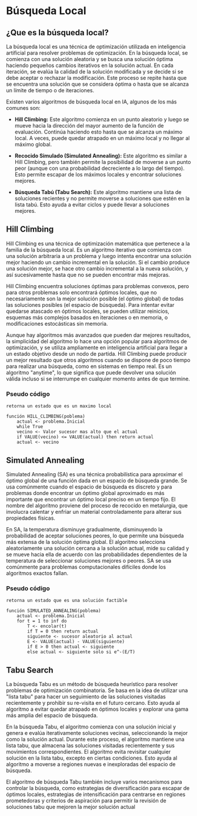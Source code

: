 # Búsqueda Local
## ¿Que es la búsqueda local?

La búsqueda local es una técnica de optimización utilizada en inteligencia artificial para resolver problemas de optimización. En la búsqueda local, se comienza con una solución aleatoria y se busca una solución óptima haciendo pequeños cambios iterativos en la solución actual. En cada iteración, se evalúa la calidad de la solución modificada y se decide si se debe aceptar o rechazar la modificación. Este proceso se repite hasta que se encuentra una solución que se considera óptima o hasta que se alcanza un límite de tiempo o de iteraciones.

Existen varios algoritmos de búsqueda local en IA, algunos de los más comunes son:

- **Hill Climbing:** Este algoritmo comienza en un punto aleatorio y luego se mueve hacia la dirección del mayor aumento de la función de evaluación. Continúa haciendo esto hasta que se alcanza un máximo local. A veces, puede quedar atrapado en un máximo local y no llegar al máximo global.

- **Recocido Simulado (Simulated Annealing):** Este algoritmo es similar a Hill Climbing, pero también permite la posibilidad de moverse a un punto peor (aunque con una probabilidad decreciente a lo largo del tiempo). Esto permite escapar de los máximos locales y encontrar soluciones mejores.

- **Búsqueda Tabú (Tabu Search):** Este algoritmo mantiene una lista de soluciones recientes y no permite moverse a soluciones que estén en la lista tabú. Esto ayuda a evitar ciclos y puede llevar a soluciones mejores.

## Hill Climbing
Hill Climbing es una técnica de optimización matemática que pertenece a la familia de la búsqueda local. Es un algoritmo iterativo que comienza con una solución arbitraria a un problema y luego intenta encontrar una solución mejor haciendo un cambio incremental en la solución. Si el cambio produce una solución mejor, se hace otro cambio incremental a la nueva solución, y así sucesivamente hasta que no se pueden encontrar más mejoras.

Hill Climbing encuentra soluciones óptimas para problemas convexos, pero para otros problemas solo encontrará óptimos locales, que no necesariamente son la mejor solución posible (el óptimo global) de todas las soluciones posibles (el espacio de búsqueda). Para intentar evitar quedarse atascado en óptimos locales, se pueden utilizar reinicios, esquemas más complejos basados en iteraciones o en memoria, o modificaciones estocásticas sin memoria.

Aunque hay algoritmos más avanzados que pueden dar mejores resultados, la simplicidad del algoritmo lo hace una opción popular para algoritmos de optimización, y se utiliza ampliamente en inteligencia artificial para llegar a un estado objetivo desde un nodo de partida. Hill Climbing puede producir un mejor resultado que otros algoritmos cuando se dispone de poco tiempo para realizar una búsqueda, como en sistemas en tiempo real. Es un algoritmo "anytime", lo que significa que puede devolver una solución válida incluso si se interrumpe en cualquier momento antes de que termine.

### Pseudo código
```
retorna un estado que es un maximo local

función HILL_CLIMBING(poblema)
    actual <- problema.Inicial
    while True
    vecino <- Valor sucesor mas alto que el actual
    if VALUE(vecino) <= VALUE(actual) then return actual
    actual <- vecino
```

## Simulated Annealing
Simulated Annealing (SA) es una técnica probabilística para aproximar el óptimo global de una función dada en un espacio de búsqueda grande. Se usa comúnmente cuando el espacio de búsqueda es discreto y para problemas donde encontrar un óptimo global aproximado es más importante que encontrar un óptimo local preciso en un tiempo fijo. El nombre del algoritmo proviene del proceso de recocido en metalurgia, que involucra calentar y enfriar un material controladamente para alterar sus propiedades físicas.

En SA, la temperatura disminuye gradualmente, disminuyendo la probabilidad de aceptar soluciones peores, lo que permite una búsqueda más extensa de la solución óptima global. El algoritmo selecciona aleatoriamente una solución cercana a la solución actual, mide su calidad y se mueve hacia ella de acuerdo con las probabilidades dependientes de la temperatura de seleccionar soluciones mejores o peores. SA se usa comúnmente para problemas computacionales difíciles donde los algoritmos exactos fallan.

### Pseudo código
```
retorna un estado que es una solución factible

función SIMULATED_ANNEALING(poblema)
    actual <- problema.Inicial
    for t = 1 to inf do
        T <- encolar(t)
        if T = 0 then return actual
        siguiente <- sucesor aleatorio al actual
        E <- VALUE(actual) - VALUE(siguiente)
        if E > 0 then actual <- siguiente
        else actual <- siguiente solo si e^-(E/T) 
```
## Tabu Search
La búsqueda Tabu es un método de búsqueda heurístico para resolver problemas de optimización combinatoria. Se basa en la idea de utilizar una "lista tabu" para hacer un seguimiento de las soluciones visitadas recientemente y prohibir su re-visita en el futuro cercano. Esto ayuda al algoritmo a evitar quedar atrapado en óptimos locales y explorar una gama más amplia del espacio de búsqueda.

En la búsqueda Tabu, el algoritmo comienza con una solución inicial y genera e evalúa iterativamente soluciones vecinas, seleccionando la mejor como la solución actual. Durante este proceso, el algoritmo mantiene una lista tabu, que almacena las soluciones visitadas recientemente y sus movimientos correspondientes. El algoritmo evita revisitar cualquier solución en la lista tabu, excepto en ciertas condiciones. Esto ayuda al algoritmo a moverse a regiones nuevas e inexploradas del espacio de búsqueda.

El algoritmo de búsqueda Tabu también incluye varios mecanismos para controlar la búsqueda, como estrategias de diversificación para escapar de óptimos locales, estrategias de intensificación para centrarse en regiones prometedoras y criterios de aspiración para permitir la revisión de soluciones tabu que mejoren la mejor solución actual 